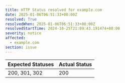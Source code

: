 ```yaml
---
title: HTTP Status resolved for example.com
date: 2025-01-06T06:51:33+00:00Z
resolved: True
resolvedWhen: 2025-01-06T06:51:33+00:00Z
resolvedStartTime: 2024-10-25T21:09:43.191474+00:00
severity: notice
affected:
  - example.com
section: issue
---
```


| Expected Statuses | Actual Status  |
|-------------------|----------------|
| 200, 301, 302 | 200 |
